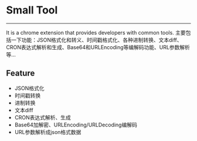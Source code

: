 # Small Tool
---
It is a chrome extension that provides developers with common tools.
主要包括一下功能：JSON格式化和转义、时间戳格式化、各种进制转换、文本diff、CRON表达式解析和生成、Base64和URLEncoding等编解码功能、URL参数解析等...
## Feature
- JSON格式化
- 时间戳转换
- 进制转换
- 文本diff
- CRON表达式解析、生成
- Base64加解密、URLEncoding/URLDecoding编解码
- URL参数解析成json格式数据
